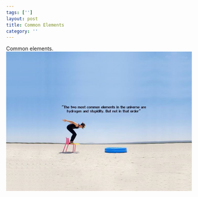 ```yaml
---
tags: ['']
layout: post
title: Common Elements
category: ''
---
```

Common elements.
![Common elements.](/uploads/2012-12-27-common-elements.jpg)
